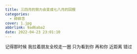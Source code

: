 ```yaml
---
title: 三四月的努力会变成七八月的回报
categories:
  - 碎碎念
cover: 1.jpg
abbrlink: 9ad6aba2
date: 2022-04-23 23:01:10
---
```


记得那时候 我拉着朋友全校走一圈 只为看到你 再和你 近距离 错过
